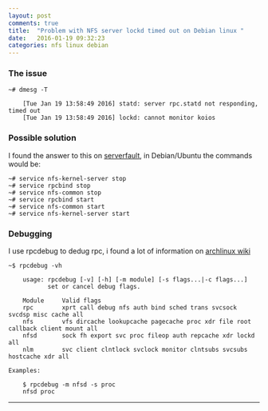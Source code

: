 ```yaml
---
layout: post
comments: true
title:  "Problem with NFS server lockd timed out on Debian linux "
date:   2016-01-19 09:32:23
categories: nfs linux debian
---
```


### The issue

    ~# dmesg -T
    
        [Tue Jan 19 13:58:49 2016] statd: server rpc.statd not responding, timed out
        [Tue Jan 19 13:58:49 2016] lockd: cannot monitor koios


### Possible solution 
I found the answer to this on [serverfault], in Debian/Ubuntu the commands would be:

    ~# service nfs-kernel-server stop
    ~# service rpcbind stop
    ~# service nfs-common stop
    ~# service rpcbind start
    ~# service nfs-common start
    ~# service nfs-kernel-server start


### Debugging
I use rpcdebug to dedug rpc, i found a lot of information on [archlinux wiki]

    ~$ rpcdebug -vh

        usage: rpcdebug [-v] [-h] [-m module] [-s flags...|-c flags...]
               set or cancel debug flags.
        
        Module     Valid flags
        rpc        xprt call debug nfs auth bind sched trans svcsock svcdsp misc cache all
        nfs        vfs dircache lookupcache pagecache proc xdr file root callback client mount all
        nfsd       sock fh export svc proc fileop auth repcache xdr lockd all
        nlm        svc client clntlock svclock monitor clntsubs svcsubs hostcache xdr all

    Examples:

        $ rpcdebug -m nfsd -s proc
        nfsd proc


---

[archlinux wiki]: <https://wiki.archlinux.org/index.php/NFS/Troubleshooting>
[serverfault]: <http://serverfault.com/questions/188918/problem-with-nfs-server-lockd-timing-out-on-debian-linux>


